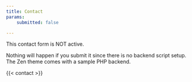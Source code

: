 ```yaml
---
title: Contact
params:
    submitted: false

---
```


This contact form is NOT active.

Nothing will happen if you submit it since there is no backend script setup. The Zen theme comes with a sample PHP backend.

{{< contact >}}
